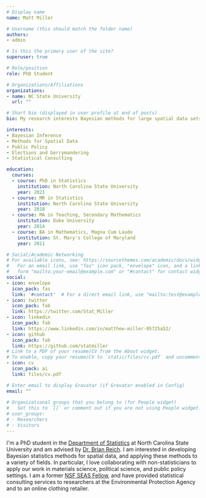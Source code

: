 ```yaml
---
# Display name
name: Matt Miller

# Username (this should match the folder name)
authors:
- admin

# Is this the primary user of the site?
superuser: true

# Role/position
role: PhD Student

# Organizations/Affiliations
organizations:
- name: NC State University
  url: ""

# Short bio (displayed in user profile at end of posts)
bio: My research interests Bayesian methods for large spatial data sets and applying new statistical methodologies election research, materials science, and public policy.

interests:
- Bayesian Inference
- Methods for Spatial Data
- Public Policy
- Elections and Gerrymandering
- Statistical Consulting

education:
  courses:
  - course: PhD in Statistics
    institution: North Carolina State University
    year: 2021
  - course: MR in Statistics
    institution: North Carolina State University
    year: 2018
  - course: MA in Teaching, Secondary Mathematics
    institution: Duke University
    year: 2014
  - course: BA in Mathematics, Magna Cum Laude
    institution: St. Mary's College of Maryland
    year: 2011

# Social/Academic Networking
# For available icons, see: https://sourcethemes.com/academic/docs/widgets/#icons
#   For an email link, use "fas" icon pack, "envelope" icon, and a link in the
#   form "mailto:your-email@example.com" or "#contact" for contact widget.
social:
- icon: envelope
  icon_pack: fas
  link: '#contact'  # For a direct email link, use "mailto:test@example.org".
- icon: twitter
  icon_pack: fab
  link: https://twitter.com/Stat_Miller
- icon: linkedin
  icon_pack: fab
  link: https://www.linkedin.com/in/matthew-miller-05725a52/
- icon: github
  icon_pack: fab
  link: https://github.com/statmiller
# Link to a PDF of your resume/CV from the About widget.
# To enable, copy your resume/CV to `static/files/cv.pdf` and uncomment the lines below.  
- icon: cv
  icon_pack: ai
  link: files/cv.pdf

# Enter email to display Gravatar (if Gravatar enabled in Config)
email: ""
  
# Organizational groups that you belong to (for People widget)
#   Set this to `[]` or comment out if you are not using People widget.  
# user_groups:
# - Researchers
# - Visitors
---
```


I'm a PhD student in the [Department of Statistics](https://www.stat.ncsu.edu/) at North Carolina State University and am advised by [Dr. Brian Reich](https://www4.stat.ncsu.edu/~reich/index.html). I am interested in developing Bayesian statistics methods for spatial data, and applying these methods to a variety of fields. In particular, I love collaborating with non-statisticians to apply our work in materials science, political science, and public policy settings. I am a former [NSF SEAS Fellow](https://www.mse.ncsu.edu/seas/traineeship/#custom-tab-0-aa1e3b4f1a47d8195147da18eb4cd9a4), and have provided statistical consulting services to researchers at the Environmental Protection Agency and to an online clothing retailer.
